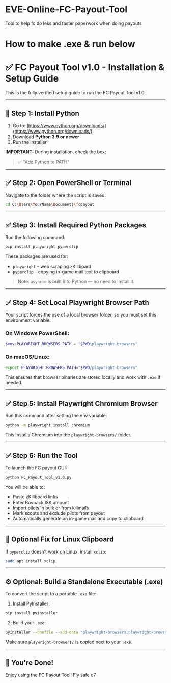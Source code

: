 # EVE-Online-FC-Payout-Tool
Tool to help fc do less and faster paperwork when doing payouts


# How to make .exe & run below



# ✅ FC Payout Tool v1.0 - Installation & Setup Guide

This is the fully verified setup guide to run the FC Payout Tool v1.0.

---

## 🚀 Step 1: Install Python

1. Go to: [https://www.python.org/downloads/](https://www.python.org/downloads/)
2. Download **Python 3.9 or newer**
3. Run the installer

**IMPORTANT:** During installation, check the box:
> ✅ "Add Python to PATH"

---

## ✅ Step 2: Open PowerShell or Terminal

Navigate to the folder where the script is saved:

```bash
cd C:\Users\YourName\Documents\fcpayout
```

---

## ✅ Step 3: Install Required Python Packages

Run the following command:

```bash
pip install playwright pyperclip
```

These packages are used for:
- `playwright` – web scraping zKillboard
- `pyperclip` – copying in-game mail text to clipboard

> Note: `asyncio` is built into Python — no need to install it.

---

## ✅ Step 4: Set Local Playwright Browser Path

Your script forces the use of a local browser folder, so you must set this environment variable:

### On Windows PowerShell:

```powershell
$env:PLAYWRIGHT_BROWSERS_PATH = "$PWD\playwright-browsers"
```

### On macOS/Linux:

```bash
export PLAYWRIGHT_BROWSERS_PATH="$PWD/playwright-browsers"
```

This ensures that browser binaries are stored locally and work with `.exe` if needed.

---

## ✅ Step 5: Install Playwright Chromium Browser

Run this command after setting the env variable:

```bash
python -m playwright install chromium
```

This installs Chromium into the `playwright-browsers/` folder.

---

## ✅ Step 6: Run the Tool

To launch the FC payout GUI:

```bash
python FC_Payout_Tool_v1.0.py
```

You will be able to:
- Paste zKillboard links
- Enter Buyback ISK amount
- Import pilots in bulk or from killmails
- Mark scouts and exclude pilots from payout
- Automatically generate an in-game mail and copy to clipboard

---

## 🧠 Optional Fix for Linux Clipboard

If `pyperclip` doesn’t work on Linux, install `xclip`:

```bash
sudo apt install xclip
```

---

## ⚙️ Optional: Build a Standalone Executable (.exe)

To convert the script to a portable `.exe` file:

1. Install PyInstaller:

```bash
pip install pyinstaller
```

2. Build your `.exe`:

```bash
pyinstaller --onefile --add-data "playwright-browsers;playwright-browsers" FC_Payout_Tool_v1.0.py
```

Make sure `playwright-browsers/` is copied next to your `.exe`.

---

## 🎉 You're Done!

Enjoy using the FC Payout Tool! Fly safe o7

